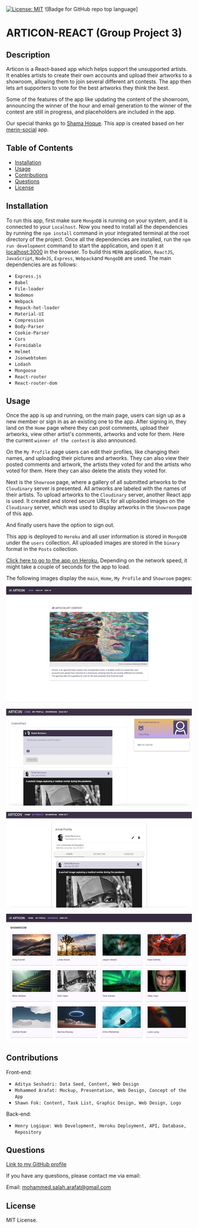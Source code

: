 [![License: MIT](https://img.shields.io/badge/License-MIT-yellow.svg)](https://opensource.org/licenses/MIT) ![Badge for GitHub repo top language]
  
# ARTICON-REACT (Group Project 3)

  ## Description 

   Articon is a React-based app which helps support the unsupported artists. It enables artists to create their own accounts and upload their artworks to a showroom, allowing them to join several different art contests. The app then lets art supporters to vote for the best artworks they think the best.
   
   Some of the features of the app like updating the content of the showroom, announcing the winner of the hour and email generation to the winner of the contest are still in progress, and placeholders are included in the app. 

   Our special thanks go to [Shama Hoque](https://github.com/shamahoque). This app is created based on her [merin-social](https://github.com/shamahoque/mern-social) app.
  

  ## Table of Contents
  * [Installation](#installation)
  * [Usage](#usage)
  * [Contributions](#contributions)
  * [Questions](#questions)
  * [License](#license)
  

  ## Installation

  To run this app, first make sure `MongoDB` is running on your system, and it is connected to your `Localhost`. Now you need to install all the dependencies by running the `npm install` command in your integrated terminal at the root directory of the project. Once all the dependencies are installed, run the `npm run development` command to start the application, and open it at [localhost:3000](http://localhost:3000/) in the browser. To build this `MERN` application, `ReactJS`, `JavaScript`, `NodeJS`, `Express`, `Webpack`and `MongoDB` are used. The main dependencies are as follows:

  * `Express.js`
  * `Babel`
  * `File-loader`
  * `Nodemon`
  * `Webpack`
  * `Repack-hot-loader`
  * `Material-UI`
  * `Compression`
  * `Body-Parser`
  * `Cookie-Parser`
  * `Cors`
  * `Formidable`
  * `Helmet`
  * `Jsonwebtoken`
  * `Lodash`
  * `Mongoose`
  * `React-router`
  * `React-router-dom`


  ## Usage 
   
   Once the app is up and running, on the main page, users can sign up as a new member or sign in as an existing one to the app. After signing in, they land on the `Home` page where they can post comments, upload their artworks, view other artist's comments, artworks and vote for them. Here the current `winner of the contest` is also announced. 
   
   On the `My Profile` page users can edit their profiles, like changing their names, and uploading their pictures and artworks. They can also view their posted comments and artwork, the artists they voted for and the artists who voted for them. Here they can also delete the atists they voted for. 
   
   Next is the `Showroom` page, where a gallery of all submitted artworks to the `Cloudinary` server is presented. All artworks are labeled with the names of their artists. To upload artworks to the `Cloudinary` server, another React app is used. It created and stored secure URLs for all uploaded images on the `Cloudinary` server, which was used to display artworks in the `Showroom` page of this app.  

   And finally users have the option to sign out.

   This app is deployed to `Heroku` and all user information is stored in `MongoDB` under the `users` collection. All uploaded images are stored in the `binary` format in the `Posts` collection.
   
   [Click here to go to the app on Heroku.](https://afternoon-shelf-11522.herokuapp.com) Depending on the network speed, it might take a couple of seconds for the app to load.
   
   The following images display the `main`, `Home`,  `My Profile` and `Showroom` pages:
   
  ![image 1](/screenshots/img1.png)

  ![image 2](/screenshots/img2.png)

  ![image 3](/screenshots/img3.png)

  ![image 4](/screenshots/img4.png)


  ## Contributions

  Front-end:
  * `Aditya Seshadri: Data Seed, Content, Web Design`
  * `Mohammed Arafat: Mockup, Presentation, Web Design, Concept of the App`
  * `Shawn Fok: Content, Task List, Graphic Design, Web Design, Logo`
  
  Back-end:
  * `Henry Logique: Web Development, Heroku Deployment, API, Database, Repository`
  

  ## Questions
  
  [Link to my GitHub profile](https://github.com/Mohammed-19992)

  If you have any questions, please contact me via email:
  
  Email: mohammed.salah.arafat@gmail.com
  

  ## License
  
  MIT License.
